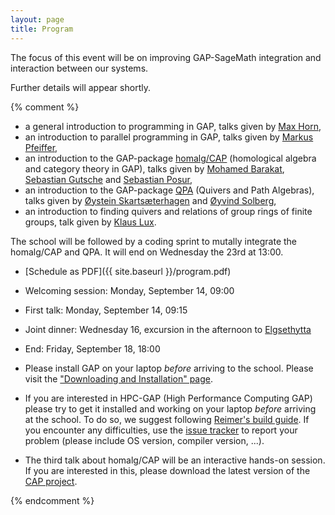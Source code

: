 ```yaml
---
layout: page
title: Program
---
```


The focus of this event will be on improving GAP-SageMath integration and interaction between our systems. 

Further details will appear shortly.

{% comment %}

* a general introduction to programming in GAP, talks given by
[Max Horn](http://www.quendi.de/math.php), 
* an introduction to parallel programming in GAP, talks given by
[Markus Pfeiffer](http://www.morphism.de/~markusp/), 
* an introduction to the GAP-package [homalg/CAP](http://homalg.math.rwth-aachen.de/)
(homological algebra and category theory in GAP), talks given by
[Mohamed Barakat](http://www.mathematik.uni-kl.de/~barakat/en/index), [Sebastian
Gutsche](http://wwwb.math.rwth-aachen.de/~gutsche/) and [Sebastian Posur](http://wwwb.math.rwth-aachen.de/Mitarbeiter/posur.php), 
* an introduction to the GAP-package [QPA](http://www.math.ntnu.no/~oyvinso/QPA/) (Quivers and Path
Algebras), talks given by
[Øystein Skartsæterhagen](http://www.math.ntnu.no/~oysteini/) and
[Øyvind Solberg](http://www.math.ntnu.no/~oyvinso/),
* an introduction to finding quivers and relations of group rings of
  finite groups, talk given by [Klaus Lux](http://math.arizona.edu/~klux/). 

The school will be followed by a coding sprint to mutally integrate
the homalg/CAP and QPA. It will end on Wednesday the 23rd at 13:00.


*  [Schedule as PDF]({{ site.baseurl }}/program.pdf)
  * Welcoming session: Monday, September 14, 09:00
  * First talk: Monday, September 14, 09:15
  * Joint dinner: Wednesday 16, excursion in the afternoon to
    [Elgsethytta](http://www.elgsethytta.com/public.aspx?pageid=88995) 
  * End: Friday, September 18, 18:00

* Please install GAP on your laptop _before_ arriving to the school.
Please visit the ["Downloading and Installation" page](http://www.gap-system.org/Download/index.html).

* If you are interested in HPC-GAP (High Performance Computing GAP)
please try to get it installed and working on your laptop
_before_ arriving at the school.
To do so, we suggest following [Reimer's build guide](https://github.com/gap-system/gap/wiki/Building-HPC-GAP).
If you encounter any difficulties, use the [issue tracker](https://github.com/gap-system/gap/issues)
to report your problem (please include OS version, compiler version, ...).

* The third talk about homalg/CAP will be an interactive hands-on session.
If you are interested in this, please download the latest version of the
[CAP project](https://github.com/homalg-project/CAP_project).

{% endcomment %}
